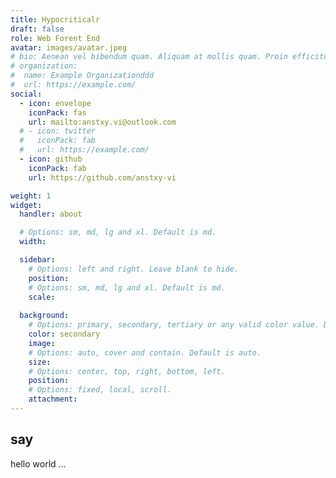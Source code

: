 ```yaml
---
title: Hypocriticalr
draft: false
role: Web Forent End
avatar: images/avatar.jpeg
# bio: Aenean vel bibendum quam. Aliquam at mollis quam. Proin efficitur.
# organization:
#  name: Example Organizationddd
#  url: https://example.com/
social:
  - icon: envelope
    iconPack: fas
    url: mailto:anstxy.vi@outlook.com
  # - icon: twitter
  #   iconPack: fab
  #   url: https://example.com/
  - icon: github
    iconPack: fab
    url: https://github.com/anstxy-vi

weight: 1
widget:
  handler: about

  # Options: sm, md, lg and xl. Default is md.
  width:

  sidebar:
    # Options: left and right. Leave blank to hide.
    position:
    # Options: sm, md, lg and xl. Default is md.
    scale:
  
  background:
    # Options: primary, secondary, tertiary or any valid color value. Default is primary.
    color: secondary
    image:
    # Options: auto, cover and contain. Default is auto.
    size:
    # Options: center, top, right, bottom, left.
    position:
    # Options: fixed, local, scroll.
    attachment: 
---
```


## say

hello world ...